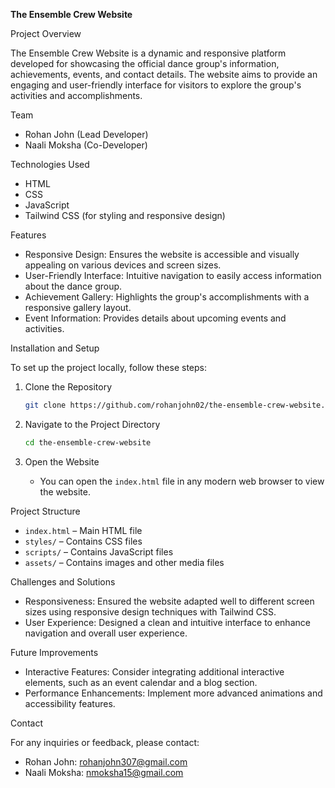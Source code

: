 **The Ensemble Crew Website**

Project Overview

The Ensemble Crew Website is a dynamic and responsive platform developed for showcasing the official dance group's information, achievements, events, and contact details. The website aims to provide an engaging and user-friendly interface for visitors to explore the group's activities and accomplishments.

Team

- Rohan John (Lead Developer)
- Naali Moksha (Co-Developer)

Technologies Used

- HTML
- CSS
- JavaScript
- Tailwind CSS (for styling and responsive design)

Features

- Responsive Design: Ensures the website is accessible and visually appealing on various devices and screen sizes.
- User-Friendly Interface: Intuitive navigation to easily access information about the dance group.
- Achievement Gallery: Highlights the group's accomplishments with a responsive gallery layout.
- Event Information: Provides details about upcoming events and activities.

Installation and Setup

To set up the project locally, follow these steps:

1. Clone the Repository
   ```bash
   git clone https://github.com/rohanjohn02/the-ensemble-crew-website.git
   ```

2. Navigate to the Project Directory
   ```bash
   cd the-ensemble-crew-website
   ```

3. Open the Website
   - You can open the `index.html` file in any modern web browser to view the website.

 Project Structure

- `index.html` – Main HTML file
- `styles/` – Contains CSS files
- `scripts/` – Contains JavaScript files
- `assets/` – Contains images and other media files

Challenges and Solutions

- Responsiveness: Ensured the website adapted well to different screen sizes using responsive design techniques with Tailwind CSS.
- User Experience: Designed a clean and intuitive interface to enhance navigation and overall user experience.

Future Improvements

- Interactive Features: Consider integrating additional interactive elements, such as an event calendar and a blog section.
- Performance Enhancements: Implement more advanced animations and accessibility features.

Contact

For any inquiries or feedback, please contact:

- Rohan John: [rohanjohn307@gmail.com](mailto:rohanjohn307@gmail.com)
- Naali Moksha: [nmoksha15@gmail.com](mailto:nmoksha15@gmail.com)

